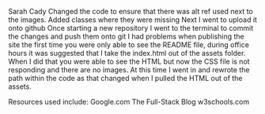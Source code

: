 Sarah Cady
Changed the code to ensure that there was alt ref used next to the images. 
Added classes where they were missing 
Next I went to upload it onto github
Once starting a new repository I went to the terminal to commit the changes and push them onto git
I had problems when publishing the site the first time you were only able to see the README file, during office hours it was suggested that I take the index.html out of the assets folder.  When I did that you were able to see the HTML but now the CSS file is not responding and there are no images.
At this time I went in and rewrote the path within the code as that changed when I pulled the HTML out of the assets.

Resources used include:
Google.com
The Full-Stack Blog
w3schools.com
